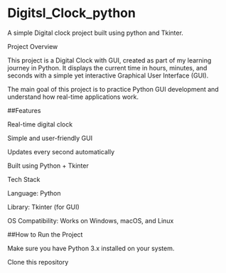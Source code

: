 # Digitsl_Clock_python
A simple Digital clock project built using python and Tkinter.

 Project Overview

This project is a Digital Clock with GUI, created as part of my learning journey in Python.
It displays the current time in hours, minutes, and seconds with a simple yet interactive Graphical User Interface (GUI).

The main goal of this project is to practice Python GUI development and understand how real-time applications work.

 ##Features

 Real-time digital clock

 Simple and user-friendly GUI

 Updates every second automatically

  Built using Python + Tkinter

 Tech Stack

Language: Python 

Library: Tkinter (for GUI)

OS Compatibility: Works on Windows, macOS, and Linux

 ##How to Run the Project

Make sure you have Python 3.x installed on your system.

Clone this repository
